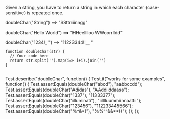 Given a string, you have to return a string in which each character (case-sensitive) is repeated once.

doubleChar("String") ==> "SSttrriinngg"

doubleChar("Hello World") ==> "HHeelllloo  WWoorrlldd"

doubleChar("1234!_ ") ==> "11223344!!__  "


```
function doubleChar(str) {
  // Your code here
  return str.split('').map(i=> i+i).join('')
}


```
Test.describe("doubleChar", function() {
  Test.it("works for some examples", function() {
    Test.assertEquals(doubleChar("abcd"), "aabbccdd");
    Test.assertEquals(doubleChar("Adidas"), "AAddiiddaass");
    Test.assertEquals(doubleChar("1337"), "11333377");
    Test.assertEquals(doubleChar("illuminati"), "iilllluummiinnaattii");
    Test.assertEquals(doubleChar("123456"), "112233445566");
    Test.assertEquals(doubleChar("%^&*("), "%%^^&&**((");
  });
});
